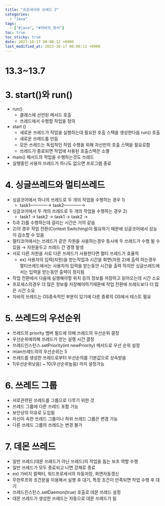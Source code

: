 ```yaml
---
title: "프로세서와 쓰레드 2"
categories:
  - "Java"
tags:
  - ["#java", "#자바의_정석"]
toc: true
toc_sticky: true
date: 2023-10-17 00:00:12 +0900
last_modified_at: 2023-10-17 00:00:12 +0900
---
```

# 13.3~13.7

# 3. start()와 run()

- run()
    - 클래스에 선언된 메서드 호출
    - 쓰레드에서 수행할 작업을 정의
- start ()
    - 새로운 쓰레드가 작업을 실행하는데 필요한 호출 스택을 생성한다음 run() 호출
    - 새로운 쓰레드를 만듬
    - 모든 쓰레드는 독립적인 작업 수행을 위해 자신만의 호출 스택을 필요로함
    - 쓰레드가 종료되면 작업에 사용된 호출스택은 소멸
- main() 메서드의 작업을 수행하는것도 쓰레드
- 실행중인 사용자 쓰레드가 하나도 없으면 프로그램 종료

# 4. 싱글쓰레드와 멀티쓰레드

- 싱글코어에서 하나의 쓰레드로 두 개의 작업을 수행하는 경우 1)
    - task1————→ task2————→
- 싱글코어에서 두 개의 쓰레드로 두 개의 작업을 수행하는 경우 2)
    - task1 → task2 → task1 → task2 →
- 1)과 2)를 수행하는데 걸리는 시간은 거의 같음
- 2)의 경우 작업 전환(Context Switching)이 필요하기 때문에 싱글코어에서 성능이 감소할 수 있음
- 멀티코어에서는 쓰레드가 같은 자원을 사용하는경우 동시에 두 쓰레드가 수행 될 수 있음 → 자원을두고 쓰레드 간 경쟁 발생
- 서로 다른 자원을 서로 다른 쓰레드가 사용한다면 멀티 쓰레드가 효율적
    - ex) 사용자의 입력(자원)을 받는작업과 시간을 화면(자원 2)에 출력 하는경우 멀티쓰레드에서는 사용자의 입력을 받는동안 시간을 출력 하지만 싱글쓰레드에서는 입력을 받는동안 출력이 정지됨
- 작업 전환에서  다음에 실행해야할 위치 등의 정보를 저장하고 읽어오는데 시간 소요
- 프로세스의경우 더 많은 정보를 저장해야하기때문에 작업 전환에 쓰레드보다 더 많은 시간 소요
- 자바의 쓰레드는 OS종속적인 부분이 있기에 다른 종류의 OS에서 테스트 필요

# 5. 쓰레드의 우선순위

- 쓰레드의 priority 멤버 필드에 의해 쓰레드의 우선순위 결정
- 우선순위에의해 쓰레드가 얻는 실행 시간 결정
- 쓰레드인스턴스.setPriority(int newPriority) 메서드로 우선 순위 설정
- mian쓰레드의의 우선순위는 5
- 쓰레드를 생성한 쓰레드로부터 우선순의를 기본값으로 상속받음
- 1(우선순위낮음) ~ 10(우선순위높음) 까지 설정가능

# 6. 쓰레드 그룹

- 서로관련된 쓰레드를 그룹으로 다루기 위한 것
- 쓰레드 그룹에 다른 쓰레드 포함 가능
- 보안상의 이유로 도입됨
- 자신이 속한 쓰레드 그룹이나  하위 쓰레드 그룹은 변경 가능
- 다른 쓰레드 그룹의 쓰레드는 변경 불가

# 7.  데몬 쓰레드

- 일반 쓰레드(데몬 쓰레드가 아닌 쓰레드)의 작업을 돕는 보조 역할 수행
- 일반 쓰레드가 모두 종료되고 나면 강제로 종료
- ex) 가비지 컬렉터, 워드프로세서의 자동저장, 화면자동갱신
- 무한루프와 조건문을 이용해서 실행 후 대기, 특정 조건이 만족되면 작업 수행 후 대기
- 쓰레드인스턴스.setDaemon(true) 호출로 데몬 쓰레드 설정
- 데몬 쓰레드가 생성한 쓰레드는 자동으로 데몬 쓰레드가 됨